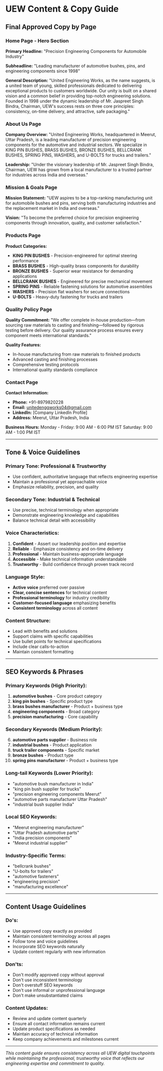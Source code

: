 # UEW Content & Copy Guide

## Final Approved Copy by Page

### **Home Page - Hero Section**
**Primary Headline:**
"Precision Engineering Components for Automobile Industry"

**Subheadline:**
"Leading manufacturer of automotive bushes, pins, and engineering components since 1998"

**General Description:**
"United Engineering Works, as the name suggests, is a united team of young, skilled professionals dedicated to delivering exceptional products to customers worldwide. Our unity is built on a shared vision and a common belief in providing top-notch engineering solutions. Founded in 1998 under the dynamic leadership of Mr. Jaspreet Singh Bindra, Chairman, UEW's success rests on three core principles: consistency, on-time delivery, and attractive, safe packaging."

### **About Us Page**
**Company Overview:**
"United Engineering Works, headquartered in Meerut, Uttar Pradesh, is a leading manufacturer of precision engineering components for the automotive and industrial sectors. We specialize in KING PIN BUSHES, BRASS BUSHES, BRONZE BUSHES, BELLCRANK BUSHES, SPRING PINS, WASHERS, and U-BOLTS for trucks and trailers."

**Leadership:**
"Under the visionary leadership of Mr. Jaspreet Singh Bindra, Chairman, UEW has grown from a local manufacturer to a trusted partner for industries across India and overseas."

### **Mission & Goals Page**
**Mission Statement:**
"UEW aspires to be a top-ranking manufacturing unit for automobile bushes and pins, serving both manufacturing industries and the replacement market in India and overseas."

**Vision:**
"To become the preferred choice for precision engineering components through innovation, quality, and customer satisfaction."

### **Products Page**
**Product Categories:**
- **KING PIN BUSHES** - Precision-engineered for optimal steering performance
- **BRASS BUSHES** - High-quality brass components for durability
- **BRONZE BUSHES** - Superior wear resistance for demanding applications
- **BELLCRANK BUSHES** - Engineered for precise mechanical movement
- **SPRING PINS** - Reliable fastening solutions for automotive assemblies
- **WASHERS** - Precision flat washers for secure connections
- **U-BOLTS** - Heavy-duty fastening for trucks and trailers

### **Quality Policy Page**
**Quality Commitment:**
"We offer complete in-house production—from sourcing raw materials to casting and finishing—followed by rigorous testing before delivery. Our quality assurance process ensures every component meets international standards."

**Quality Features:**
- In-house manufacturing from raw materials to finished products
- Advanced casting and finishing processes
- Comprehensive testing protocols
- International quality standards compliance

### **Contact Page**
**Contact Information:**
- **Phone:** +91-8979820228
- **Email:** unitedenggworks04@gmail.com
- **LinkedIn:** [Company LinkedIn Profile]
- **Address:** Meerut, Uttar Pradesh, India

**Business Hours:**
Monday - Friday: 9:00 AM - 6:00 PM IST
Saturday: 9:00 AM - 1:00 PM IST

---

## Tone & Voice Guidelines

### **Primary Tone: Professional & Trustworthy**
- Use confident, authoritative language that reflects engineering expertise
- Maintain a professional yet approachable voice
- Emphasize reliability, precision, and quality

### **Secondary Tone: Industrial & Technical**
- Use precise, technical terminology when appropriate
- Demonstrate engineering knowledge and capabilities
- Balance technical detail with accessibility

### **Voice Characteristics:**
1. **Confident** - Assert our leadership position and expertise
2. **Reliable** - Emphasize consistency and on-time delivery
3. **Professional** - Maintain business-appropriate language
4. **Accessible** - Make technical information understandable
5. **Trustworthy** - Build confidence through proven track record

### **Language Style:**
- **Active voice** preferred over passive
- **Clear, concise sentences** for technical content
- **Professional terminology** for industry credibility
- **Customer-focused language** emphasizing benefits
- **Consistent terminology** across all content

### **Content Structure:**
- Lead with benefits and solutions
- Support claims with specific capabilities
- Use bullet points for technical specifications
- Include clear calls-to-action
- Maintain consistent formatting

---

## SEO Keywords & Phrases

### **Primary Keywords (High Priority):**
1. **automotive bushes** - Core product category
2. **king pin bushes** - Specific product type
3. **brass bushes manufacturer** - Product + business type
4. **engineering components** - Broad category
5. **precision manufacturing** - Core capability

### **Secondary Keywords (Medium Priority):**
6. **automotive parts supplier** - Business role
7. **industrial bushes** - Product application
8. **truck trailer components** - Specific market
9. **bronze bushes** - Product type
10. **spring pins manufacturer** - Product + business type

### **Long-tail Keywords (Lower Priority):**
- "automotive bush manufacturer in India"
- "king pin bush supplier for trucks"
- "precision engineering components Meerut"
- "automotive parts manufacturer Uttar Pradesh"
- "industrial bush supplier India"

### **Local SEO Keywords:**
- "Meerut engineering manufacturer"
- "Uttar Pradesh automotive parts"
- "India precision components"
- "Meerut industrial supplier"

### **Industry-Specific Terms:**
- "bellcrank bushes"
- "U-bolts for trailers"
- "automotive fasteners"
- "engineering precision"
- "manufacturing excellence"

---

## Content Usage Guidelines

### **Do's:**
- Use approved copy exactly as provided
- Maintain consistent terminology across all pages
- Follow tone and voice guidelines
- Incorporate SEO keywords naturally
- Update content regularly with new information

### **Don'ts:**
- Don't modify approved copy without approval
- Don't use inconsistent terminology
- Don't overstuff SEO keywords
- Don't use informal or unprofessional language
- Don't make unsubstantiated claims

### **Content Updates:**
- Review and update content quarterly
- Ensure all contact information remains current
- Update product specifications as needed
- Maintain accuracy of technical information
- Keep company achievements and milestones current

---

*This content guide ensures consistency across all UEW digital touchpoints while maintaining the professional, trustworthy voice that reflects our engineering expertise and commitment to quality.*

